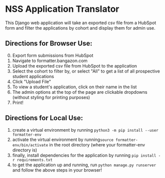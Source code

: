 # NSS Application Translator
This Django web application will take an exported csv file from a HubSpot form and filter the applications by cohort and display them for admin use. 

## Directions for Browser Use:
0. Export form submissions from HubSpot
1. Navigate to formatter.bangazon.com
2. Upload the exported csv file from HubSpot to the application
3. Select the cohort to filter by, or select "All" to get a list of all prospective student applications
4. Click "Upload File"
5. To view a student's application, click on their name in the list 
6. The admin options at the top of the page are clickable dropdowns (without styling for printing purposes)
7. Print!


## Directions for Local Use:
1. create a virtual environment by running `python3 -m pip install --user formatter-env`
2. activate the virtual environment by running`source formatter-env/bin/activate` in the root directory (where your formatter-env directory is)
3. finally, install dependencies for the application by running `pip install -r requirements.txt`
4. to get the application up and running, run `python manage.py runserver` and follow the above steps in your browser!
